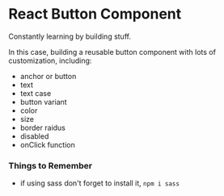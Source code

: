 # React Button Component

Constantly learning by building stuff.

In this case, building a reusable button component with lots of customization, including:
- anchor or button
- text
- text case
- button variant
- color
- size
- border raidus
- disabled
- onClick function

### Things to Remember
- if using sass don't forget to install it, `npm i sass`